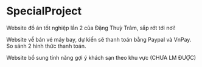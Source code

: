 # SpecialProject


Website đồ án tốt nghiệp lần 2 của Đặng Thuỳ Trâm, sắp rớt tới nơi!

Website về bán vé máy bay, dự kiến sẽ thanh toán bằng Paypal và VnPay. So sánh 2 hình thức thanh toán.

Website bổ sung tính năng gợi ý khách sạn theo khu vực (CHƯA LM ĐƯỢC)
